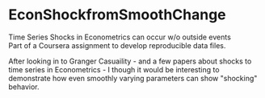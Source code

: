 # EconShockfromSmoothChange
Time Series Shocks in Econometrics can occur w/o outside events  
Part of a Coursera assignment to develop reproducible data files.  

After looking in to Granger Casuaility - and a few papers about shocks to time series in Econometrics - I though it 
would be interesting to demonstrate how even smoothly varying parameters can show "shocking" behavior.

